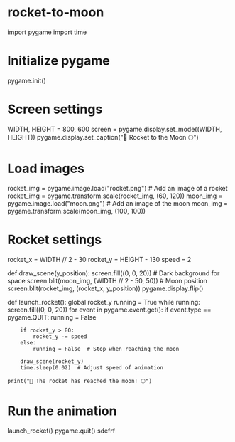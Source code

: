 # rocket-to-moon
import pygame
import time

# Initialize pygame
pygame.init()

# Screen settings
WIDTH, HEIGHT = 800, 600
screen = pygame.display.set_mode((WIDTH, HEIGHT))
pygame.display.set_caption("🚀 Rocket to the Moon 🌕")

# Load images
rocket_img = pygame.image.load("rocket.png")  # Add an image of a rocket
rocket_img = pygame.transform.scale(rocket_img, (60, 120))
moon_img = pygame.image.load("moon.png")  # Add an image of the moon
moon_img = pygame.transform.scale(moon_img, (100, 100))

# Rocket settings
rocket_x = WIDTH // 2 - 30
rocket_y = HEIGHT - 130
speed = 2

def draw_scene(y_position):
    screen.fill((0, 0, 20))  # Dark background for space
    screen.blit(moon_img, (WIDTH // 2 - 50, 50))  # Moon position
    screen.blit(rocket_img, (rocket_x, y_position))
    pygame.display.flip()

def launch_rocket():
    global rocket_y
    running = True
    while running:
        screen.fill((0, 0, 20))
        for event in pygame.event.get():
            if event.type == pygame.QUIT:
                running = False
        
        if rocket_y > 80:
            rocket_y -= speed
        else:
            running = False  # Stop when reaching the moon
        
        draw_scene(rocket_y)
        time.sleep(0.02)  # Adjust speed of animation

    print("🚀 The rocket has reached the moon! 🌕")

# Run the animation
launch_rocket()
pygame.quit()
sdefrf
